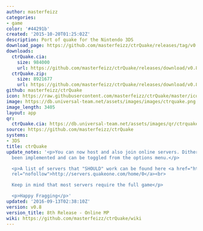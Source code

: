 ```yaml
---
author: masterfeizz
categories:
- game
color: '#44291b'
created: '2015-10-20T01:25:02Z'
description: Port of quake for the Nintendo 3DS
download_page: https://github.com/masterfeizz/ctrQuake/releases/tag/v0.8
downloads:
  ctrQuake.cia:
    size: 984000
    url: https://github.com/masterfeizz/ctrQuake/releases/download/v0.8/ctrQuake.cia
  ctrQuake.zip:
    size: 8921677
    url: https://github.com/masterfeizz/ctrQuake/releases/download/v0.8/ctrQuake.zip
github: masterfeizz/ctrQuake
icon: https://raw.githubusercontent.com/masterfeizz/ctrQuake/master/icon.png
image: https://db.universal-team.net/assets/images/images/ctrquake.png
image_length: 3405
layout: app
qr:
  ctrQuake.cia: https://db.universal-team.net/assets/images/qr/ctrquake.cia.png
source: https://github.com/masterfeizz/ctrQuake
systems:
- 3DS
title: ctrQuake
update_notes: '<p>You can now host and also join online servers. Dithering has also
  been implemented and can be toggled from the options menu.</p>

  <p>A list of servers that "SHOULD" work can be found here <a href="http://servers.quakeone.com/home/0"
  rel="nofollow">http://servers.quakeone.com/home/0</a><br>

  Keep in mind that most servers require the full game</p>

  <p>Happy Fragging</p>'
updated: '2016-09-13T02:38:10Z'
version: v0.8
version_title: 8th Release - Online MP
wiki: https://github.com/masterfeizz/ctrQuake/wiki
---
```

